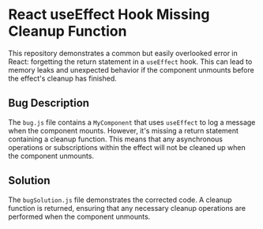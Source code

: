 # React useEffect Hook Missing Cleanup Function

This repository demonstrates a common but easily overlooked error in React: forgetting the return statement in a `useEffect` hook.  This can lead to memory leaks and unexpected behavior if the component unmounts before the effect's cleanup has finished.

## Bug Description

The `bug.js` file contains a `MyComponent` that uses `useEffect` to log a message when the component mounts. However, it's missing a return statement containing a cleanup function. This means that any asynchronous operations or subscriptions within the effect will not be cleaned up when the component unmounts.

## Solution

The `bugSolution.js` file demonstrates the corrected code.  A cleanup function is returned, ensuring that any necessary cleanup operations are performed when the component unmounts.
